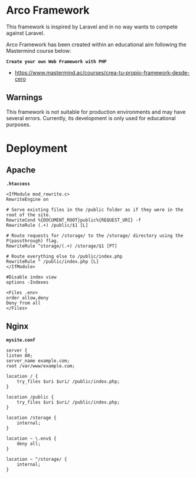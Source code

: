 # Arco Framework

This framework is inspired by Laravel and in no way wants to compete against Laravel.

Arco Framework has been created within an educational aim following the Mastermind course below:

**`Create your own Web Framework with PHP`**
- https://www.mastermind.ac/courses/crea-tu-propio-framework-desde-cero

## Warnings

This framework is not suitable for production environments and may have several errors. Currently, its development is only used for educational purposes.

# Deployment

## Apache
**`.htaccess`**

    <IfModule mod_rewrite.c>
    RewriteEngine on

    # Serve existing files in the /public folder as if they were in the root of the site.
    RewriteCond %{DOCUMENT_ROOT}public%{REQUEST_URI} -f
    RewriteRule (.+) /public/$1 [L]

    # Route requests for /storage/ to the /storage/ directory using the P(passthrough) flag.
    RewriteRule ^storage/(.+) /storage/$1 [PT]

    # Route everything else to /public/index.php
    RewriteRule ^ /public/index.php [L]
    </IfModule>

    #Disable index view
    options -Indexes

    <Files .env>
    order allow,deny
    Deny from all
    </Files>

## Nginx
**`mysite.conf`**

    server {
    listen 80;
    server_name example.com;
    root /var/www/example.com;

    location / {
        try_files $uri $uri/ /public/index.php;
    }

    location /public {
        try_files $uri $uri/ /public/index.php;
    }

    location /storage {
        internal;
    }

    location ~ \.env$ {
        deny all;
    }

    location ~ ^/storage/ {
        internal;
    }
